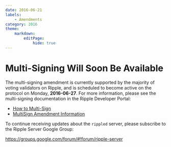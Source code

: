 ```yaml
---
date: 2016-06-21
labels:
    - Amendments
category: 2016
theme:
    markdown:
        editPage:
            hide: true
---
```

# Multi-Signing Will Soon Be Available

The multi-signing amendment is currently supported by the majority of voting validators on Ripple, and is scheduled to become active on the protocol on Monday, **2016-06-27**. For more information, please see the multi-signing documentation in the Ripple Developer Portal:

* [How to Multi-Sign](https://ripple.com/build/how-to-multi-sign/)
* [MultiSign Amendment Information](https://ripple.com/build/amendments/#multisign)

To continue receiving updates about the `rippled` server, please subscribe to the Ripple Server Google Group:

<https://groups.google.com/forum/#!forum/ripple-server>
